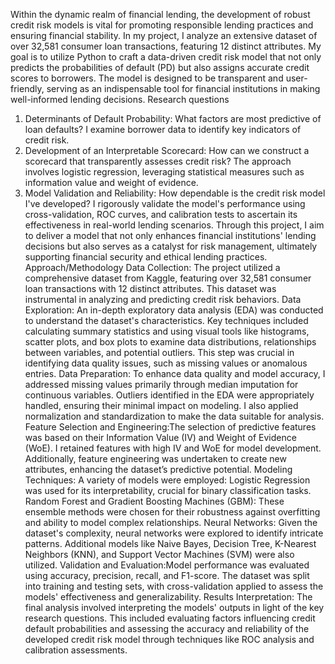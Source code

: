 Within the dynamic realm of financial lending, the development of robust credit risk models is vital for promoting responsible lending practices and ensuring financial stability. In my project, I analyze an extensive dataset of over 32,581 consumer loan transactions, featuring 12 distinct attributes. My goal is to utilize Python to craft a data-driven credit risk model that not only predicts the probabilities of default (PD) but also assigns accurate credit scores to borrowers. The model is designed to be transparent and user-friendly, serving as an indispensable tool for financial institutions in making well-informed lending decisions.
Research questions
1.	Determinants of Default Probability: What factors are most predictive of loan defaults? I examine borrower data to identify key indicators of credit risk.
2.	Development of an Interpretable Scorecard: How can we construct a scorecard that transparently assesses credit risk? The approach involves logistic regression, leveraging statistical measures such as information value and weight of evidence.
3.	Model Validation and Reliability: How dependable is the credit risk model I've developed? I rigorously validate the model's performance using cross-validation, ROC curves, and calibration tests to ascertain its effectiveness in real-world lending scenarios.
Through this project, I aim to deliver a model that not only enhances financial institutions' lending decisions but also serves as a catalyst for risk management, ultimately supporting financial security and ethical lending practices.
Approach/Methodology
Data Collection: The project utilized a comprehensive dataset from Kaggle, featuring over 32,581 consumer loan transactions with 12 distinct attributes. This dataset was instrumental in analyzing and predicting credit risk behaviors.
Data Exploration: An in-depth exploratory data analysis (EDA) was conducted to understand the dataset's characteristics. Key techniques included calculating summary statistics and using visual tools like histograms, scatter plots, and box plots to examine data distributions, relationships between variables, and potential outliers. This step was crucial in identifying data quality issues, such as missing values or anomalous entries.
Data Preparation: To enhance data quality and model accuracy, I addressed missing values primarily through median imputation for continuous variables. Outliers identified in the EDA were appropriately handled, ensuring their minimal impact on modeling. I also applied normalization and standardization to make the data suitable for analysis.
Feature Selection and Engineering:The selection of predictive features was based on their Information Value (IV) and Weight of Evidence (WoE). I retained features with high IV and WoE for model development. Additionally, feature engineering was undertaken to create new attributes, enhancing the dataset’s predictive potential.
Modeling Techniques: A variety of models were employed:
  Logistic Regression was used for its interpretability, crucial for binary classification tasks.
  Random Forest and Gradient Boosting Machines (GBM): These ensemble methods were chosen for their robustness against overfitting and ability to model complex relationships.
  Neural Networks: Given the dataset's complexity, neural networks were explored to identify intricate patterns.
  Additional models like Naive Bayes, Decision Tree, K-Nearest Neighbors (KNN), and Support Vector Machines (SVM) were also utilized.
Validation and Evaluation:Model performance was evaluated using accuracy, precision, recall, and F1-score. The dataset was split into training and testing sets, with cross-validation applied to assess the models' effectiveness and generalizability.
Results Interpretation: The final analysis involved interpreting the models' outputs in light of the key research questions. This included evaluating factors influencing credit default probabilities and assessing the accuracy and reliability of the developed credit risk model through techniques like ROC analysis and calibration assessments.
